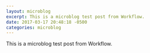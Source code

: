 ```yaml
---
layout: microblog
excerpt: This is a microblog test post from Workflow. 
date: 2017-03-17 20:48:18 -0500
categories: microblog
---
```


This is a microblog test post from Workflow. 
